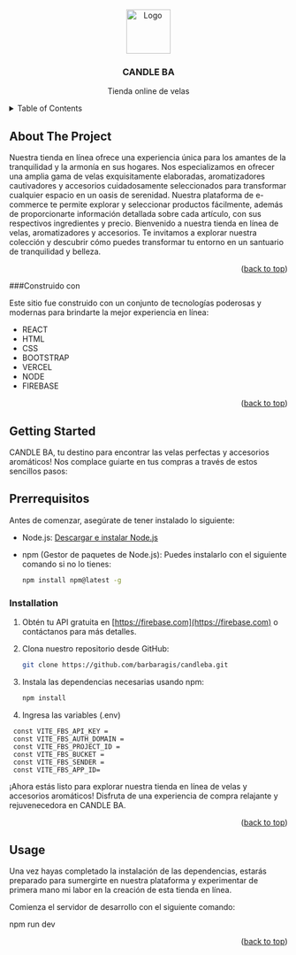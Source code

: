 <!-- Improved compatibility of back to top link: See: https://github.com/othneildrew/Best-README-Template/pull/73 -->
<a name="readme-top"></a>
<!--
*** Thanks for checking out the Best-README-Template. If you have a suggestion
*** that would make this better, please fork the repo and create a pull request
*** or simply open an issue with the tag "enhancement".
*** Don't forget to give the project a star!
*** Thanks again! Now go create something AMAZING! :D
-->



<!-- PROJECT SHIELDS -->
<!--
*** I'm using markdown "reference style" links for readability.
*** Reference links are enclosed in brackets [ ] instead of parentheses ( ).
*** See the bottom of this document for the declaration of the reference variables
*** for contributors-url, forks-url, etc. This is an optional, concise syntax you may use.
*** https://www.markdownguide.org/basic-syntax/#reference-style-links
-->


<!-- PROJECT LOGO -->
<br />
<div align="center">
  <a href="https://github.com/othneildrew/Best-README-Template">
    <img src="https://candleba.vercel.app/logo.png)" alt="Logo" width="80" height="80">
  </a>

  <h3 align="center">CANDLE BA </h3>

  <p align="center">
  Tienda online de velas 
    <br />
  </p>
</div>



<!-- TABLE OF CONTENTS -->
<details>
  <summary>Table of Contents</summary>
  <ol>
    <li>
      <a href="#about-the-project">About The Project</a>
      <ul>
        <li><a href="#built-with">Built With</a></li>
      </ul>
    </li>
    <li>
      <a href="#getting-started">Getting Started</a>
      <ul>
        <li><a href="#prerequisites">Prerequisites</a></li>
        <li><a href="#installation">Installation</a></li>
      </ul>
    </li>
    <li><a href="#usage">Usage</a></li>
    <li><a href="#roadmap">Roadmap</a></li>
    <li><a href="#contributing">Contributing</a></li>
    <li><a href="#license">License</a></li>
    <li><a href="#contact">Contact</a></li>
    <li><a href="#acknowledgments">Acknowledgments</a></li>
  </ol>
</details>



<!-- ABOUT THE PROJECT -->
## About The Project

Nuestra tienda en línea ofrece una experiencia única para los amantes de la tranquilidad y la armonía en sus hogares. Nos especializamos en ofrecer una amplia gama de velas exquisitamente elaboradas, aromatizadores cautivadores y accesorios cuidadosamente seleccionados para transformar cualquier espacio en un oasis de serenidad. Nuestra plataforma de e-commerce te permite explorar y seleccionar productos fácilmente, además de proporcionarte información detallada sobre cada artículo, con sus respectivos ingredientes y precio.
Bienvenido a nuestra tienda en línea de velas, aromatizadores y accesorios. Te invitamos a explorar nuestra colección y descubrir cómo puedes transformar tu entorno en un santuario de tranquilidad y belleza.

<p align="right">(<a href="#readme-top">back to top</a>)</p>



###Construido con 

Este sitio fue construido con un conjunto de tecnologías poderosas y modernas para brindarte la mejor experiencia en línea:

* REACT
* HTML
* CSS
* BOOTSTRAP
* VERCEL
* NODE
* FIREBASE
  
<p align="right">(<a href="#readme-top">back to top</a>)</p>



<!-- GETTING STARTED -->
## Getting Started

CANDLE BA, tu destino para encontrar las velas perfectas y accesorios aromáticos! Nos complace guiarte en tus compras a través de estos sencillos pasos:

## Prerrequisitos 

Antes de comenzar, asegúrate de tener instalado lo siguiente:

- Node.js: [Descargar e instalar Node.js](https://nodejs.org/)
- npm (Gestor de paquetes de Node.js): Puedes instalarlo con el siguiente comando si no lo tienes:

  ```sh
  npm install npm@latest -g
  ```

### Installation

1. Obtén tu API gratuita en [https://firebase.com](https://firebase.com) o contáctanos para más detalles.
2. Clona nuestro repositorio desde GitHub:

   ```sh
   git clone https://github.com/barbaragis/candleba.git
   ```
3. Instala las dependencias necesarias usando npm:
   ```sh
   npm install
   ```
4. Ingresa las variables (.env)
 ```
  const VITE_FBS_API_KEY = 
  const VITE_FBS_AUTH_DOMAIN =
  const VITE_FBS_PROJECT_ID = 
  const VITE_FBS_BUCKET = 
  const VITE_FBS_SENDER = 
  const VITE_FBS_APP_ID= 
```
¡Ahora estás listo para explorar nuestra tienda en línea de velas y accesorios aromáticos! Disfruta de una experiencia de compra relajante y rejuvenecedora en CANDLE BA.

<p align="right">(<a href="#readme-top">back to top</a>)</p>



<!-- USAGE EXAMPLES -->
## Usage

Una vez hayas completado la instalación de las dependencias, estarás preparado para sumergirte en nuestra plataforma y experimentar de primera mano mi labor en la creación de esta tienda en línea.

Comienza el servidor de desarrollo con el siguiente comando:

npm run dev


<p align="right">(<a href="#readme-top">back to top</a>)</p>


